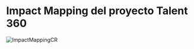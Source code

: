 # Impact Mapping del proyecto Talent 360

![ImpactMappingCR](https://lh3.googleusercontent.com/fife/ALs6j_H7eNlP-PLuBgAlb5TQOYEmn4IwxwKdE9TYZjlGdNlw-gxgWjJWEc-mMrGGpN9SvC37ItJ9ze14jU1vpryPsPGJNeqhIGMkz9d6Yj_eSz8F-jwlrA7eW2c9yze6bj3Ga4un_ccl7t-TmPkFJ8CIN-M6im_AUrfVmWQMZHnwloK-uZEVySLejzKG3nRaxpkGF0hP5dz1FW5xoROtu4Ho8sXPAyOTpLRC3UzdPhJNdx6DDO1-VdrHqYBuVtAyVZU0T4axN2oJT_y9sGaKjMeTjodqwxMJTYnspzeGdgninkbQGPdP4oeoJe7Y9ILLSGCdr6pxch5yH4rS0XR3yTidn5KQh2u8gIIowT7kD8YB0BfjLLAhwC8WFO0DYdn2V_NS4IDJUDFZA8hit4CG_m1i1RkMH-IzWKKptKzv62NoRxR3WPPJFs7XU-MC4QhLQ6zo6H6D6fYqzdM0y85m1fGU9t783eyTWyRav1G3ob7y8VS2lu0cPW1TsJ1tUkOiUBz57yrErcvIDvDoZmfPHpQfe9IlG7li3VbqErqxAwGgnYrvEqsjPr-7D3aVONHwtNaYp8JxOABvOMFvwGd92YlO6Iiqg2vW7RUIq11D3lDEGgdpKKRFs-ga5LBWgGOcpeuO0tJ9NQuerDMJC24GZLSYOVEm8ZeOc1tLd08vsK61ahP4sKMktv-asmIYTT7Du33Wa6HsuEx590EOogthoEIemjVaOamEzMi4Wbim7nkHWPv-X86ilEKB-IFJcIDYNqSxhoo4GC2ojlIRKo3ko5gqVpTnDkV3knTF49Ar-EhOR2u6jzrfd1mdThJ6Xv2kzK0TH4KYPYCORPyIztJpyekpMZobD7cubGsHgkB-ZEzBdboORxX-y9E8deaZ_ED07QZwwqBdQSOFJJGPxcRFvdMDwnW_1aQNu6igvpTfxqVXmgszhkQFhUt1srRIqpAloWGq=w1920-h912)
